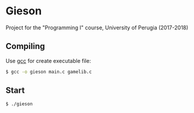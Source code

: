 # Gieson
Project for the "Programming I" course, University of Perugia (2017-2018)

## Compiling
Use [gcc](https://gcc.gnu.org/) for create executable file:
```bash
$ gcc -o gieson main.c gamelib.c
```

## Start
```bash
$ ./gieson
```
